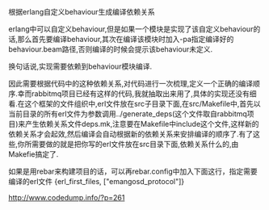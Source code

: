 根据erlang自定义behaviour生成编译依赖关系

erlang中可以自定义behaviour,但是如果一个模块是实现了该自定义behaviour的话,那么首先要编译behaviour,其次在编译该模块时加入-pa指定编译好的behaviour.beam路径,否则编译的时候会提示该behaviour未定义.

换句话说,实现需要依赖到behaviour模块编译.

因此需要根据代码中的这种依赖关系,对代码进行一次梳理,定义一个正确的编译顺序.幸而rabbitmq项目已经有这样的代码,我就抽取出来用了,具体的实现还没有细看.在这个框架的文件组织中,erl文件放在src子目录下面,在src/Makefile中,首先以当前目录的所有erl文件为参数调用../generate_deps(这个文件取自rabbitmq项目)来产生依赖关系文件deps.mk,注意要在Makefile中include这个文件,这样新的依赖关系才会起效,然后编译会自动根据新的依赖关系来安排编译的顺序了.有了这些,你所需要做的就是把你写的erl文件放在src目录下面,依赖关系什么的,由Makefie搞定了.

如果是用rebar来构建项目的话，可以再rebar.config中加入下面这行，指定需要编译的erl文件
{erl_first_files, ["emangosd_protocol"]}

http://www.codedump.info/?p=261
